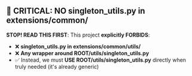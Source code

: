 ## 🚫 **CRITICAL: NO singleton_utils.py in extensions/common/**

**STOP! READ THIS FIRST**: This project **explicitly FORBIDS**:
- ❌ **singleton_utils.py in extensions/common/utils/**
- ❌ **Any wrapper around ROOT/utils/singleton_utils.py**
- ✅ Instead, we must **USE ROOT/utils/singleton_utils.py** directly when truly needed (it's already generic)


